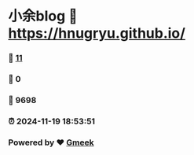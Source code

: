 # 小余blog :link: https://hnugryu.github.io/ 
### :page_facing_up: [11](https://hnugryu.github.io//tag.html) 
### :speech_balloon: 0 
### :hibiscus: 9698 
### :alarm_clock: 2024-11-19 18:53:51 
### Powered by :heart: [Gmeek](https://github.com/Meekdai/Gmeek)
